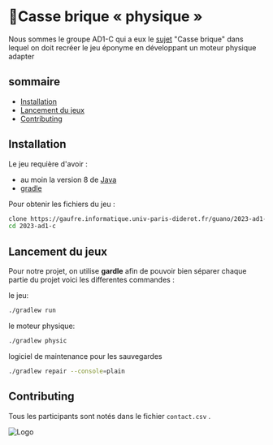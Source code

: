 # 🧱Casse brique « physique » 

Nous sommes le groupe AD1-C qui a eux le [sujet](https://moodle.u-paris.fr/pluginfile.php/2299294/mod_resource/content/4/Projet_breakout.pdf) "Casse brique" dans lequel on doit recréer le jeu éponyme en développant un moteur physique adapter
## sommaire

- [Installation](#Installation)
- [Lancement du jeux](#Lancement-du-jeux)
- [Contributing](#Contributing)

## Installation

Le jeu requière d'avoir :
  - au moin la version 8 de [Java](https://www.java.com/en/download/manual.jsp)
  - [gradle](https://gradle.org/install/)

Pour obtenir les fichiers du jeu :
```bash
clone https://gaufre.informatique.univ-paris-diderot.fr/guano/2023-ad1-c.git
cd 2023-ad1-c
```
    
## Lancement du jeux

Pour notre projet, on utilise **gardle** afin de pouvoir bien séparer chaque partie du projet voici les differentes commandes : 

le jeu:
```bash
./gradlew run
```

le moteur physique:
```bash
./gradlew physic
```

logiciel de maintenance pour les sauvegardes 
```bash
./gradlew repair --console=plain
```

## Contributing

Tous les participants sont notés dans le fichier `contact.csv` .




![Logo](https://blogs.aphp.fr/wp-content/blogs.dir/214/files/2022/05/UniversiteParisCite_logo_horizontal_couleur_CMJN.jpg)

